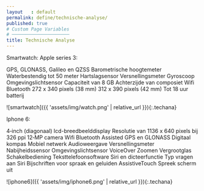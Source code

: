 ```yaml
---
layout   : default
permalink: define/technische-analyse/
published: true
# Custom Page Variables
# ─────────────────────
title: Technische Analyse
---
```


Smartwatch: Apple series 3:

GPS, GLONASS, Galileo en QZSS
Barometrische hoogtemeter
Waterbestendig tot 50 meter
Hartslagsensor
Versnellings­meter
Gyroscoop
Omgevings­licht­sensor
Capaciteit van 8 GB
Achterzijde van composiet
Wifi
Bluetooth
272 x 340 pixels (38 mm)
312 x 390 pixels (42 mm)
Tot 18 uur batterij

![smartwatch]({{ 'assets/img/watch.png' | relative_url }}){:.techana}

Iphone 6:

4‑inch (diagonaal) lcd-breedbeeld­display
Resolutie van 1136 x 640 pixels bij 326 ppi
12‑MP camera
Wifi
Bluetooth
Assisted GPS en GLONASS
Digitaal kompas
Mobiel netwerk
Audioweergave
Versnellingsmeter
Nabijheidssensor
Omgevingslichtsensor
VoiceOver
Zoomen
Vergrootglas
Schakelbediening
Teksttelefoon­software
Siri en dicteerfunctie
Typ vragen aan Siri
Bijschriften voor spraak en geluiden
AssistiveTouch
Spreek scherm uit

![iphone6]({{ 'assets/img/iphone6.png' | relative_url }}){:.techana}